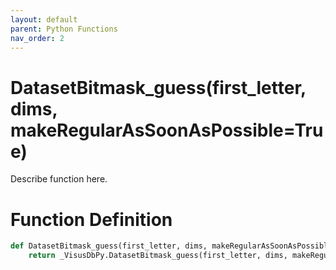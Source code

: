 ```yaml
---
layout: default
parent: Python Functions
nav_order: 2
---
```


# DatasetBitmask_guess(first_letter, dims, makeRegularAsSoonAsPossible=True)

Describe function here.

# Function Definition

```python
def DatasetBitmask_guess(first_letter, dims, makeRegularAsSoonAsPossible=True):
    return _VisusDbPy.DatasetBitmask_guess(first_letter, dims, makeRegularAsSoonAsPossible)
```
